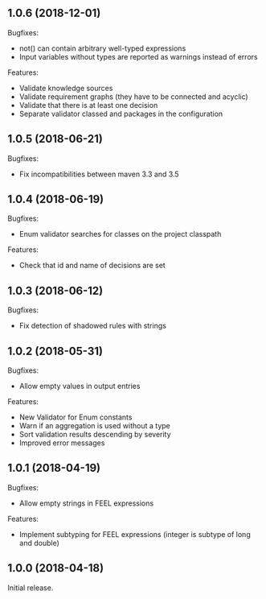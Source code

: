 ## 1.0.6 (2018-12-01)

Bugfixes:

  - not() can contain arbitrary well-typed expressions
  - Input variables without types are reported as warnings instead of errors

Features:

  - Validate knowledge sources
  - Validate requirement graphs (they have to be connected and acyclic) 
  - Validate that there is at least one decision
  - Separate validator classed and packages in the configuration

## 1.0.5 (2018-06-21)

Bugfixes:

  - Fix incompatibilities between maven 3.3 and 3.5

## 1.0.4 (2018-06-19)

Bugfixes:

  - Enum validator searches for classes on the project classpath
  
Features:

  - Check that id and name of decisions are set

## 1.0.3 (2018-06-12)

Bugfixes:

  - Fix detection of shadowed rules with strings

## 1.0.2 (2018-05-31)

Bugfixes:

  - Allow empty values in output entries

Features:

  - New Validator for Enum constants
  - Warn if an aggregation is used without a type
  - Sort validation results descending by severity
  - Improved error messages

## 1.0.1 (2018-04-19)

Bugfixes:

  - Allow empty strings in FEEL expressions
  
Features:

  - Implement subtyping for FEEL expressions (integer is subtype of long and double)

## 1.0.0 (2018-04-18)

Initial release.
